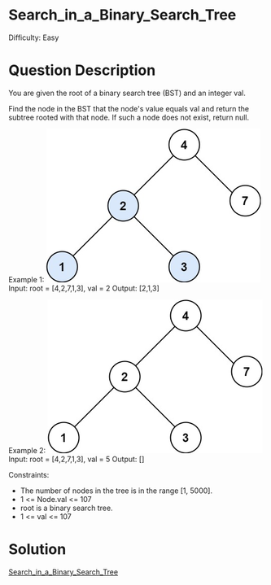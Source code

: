 
# Search_in_a_Binary_Search_Tree

Difficulty: Easy

# Question Description

You are given the root of a binary search tree (BST) and an integer val.

Find the node in the BST that the node's value equals val and return the subtree rooted with that node. If such a node does not exist, return null.

Example 1:
![alt text](image.png)
Input: root = [4,2,7,1,3], val = 2
Output: [2,1,3]

Example 2:
![alt text](image-1.png)
Input: root = [4,2,7,1,3], val = 5
Output: []

Constraints:

- The number of nodes in the tree is in the range [1, 5000].
- 1 <= Node.val <= 107
- root is a binary search tree.
- 1 <= val <= 107

# Solution

[Search_in_a_Binary_Search_Tree]([700]Search_in_a_Binary_Search_Tree.py)

    